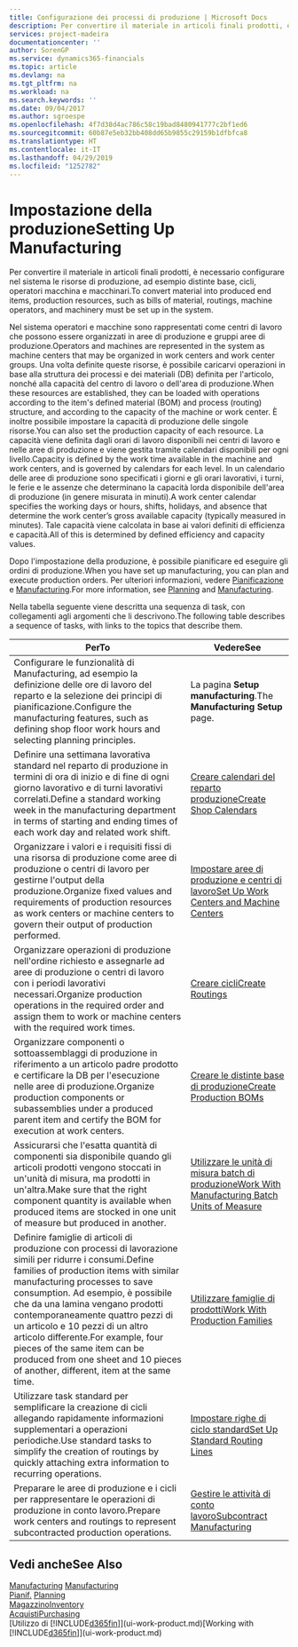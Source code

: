 ```yaml
---
title: Configurazione dei processi di produzione | Microsoft Docs
description: Per convertire il materiale in articoli finali prodotti, è necessario configurare nel sistema le risorse di produzione, ad esempio distinte base, cicli, operatori macchina e macchinari.
services: project-madeira
documentationcenter: ''
author: SorenGP
ms.service: dynamics365-financials
ms.topic: article
ms.devlang: na
ms.tgt_pltfrm: na
ms.workload: na
ms.search.keywords: ''
ms.date: 09/04/2017
ms.author: sgroespe
ms.openlocfilehash: 4f7d38d4ac786c58c19bad8480941777c2bf1ed6
ms.sourcegitcommit: 60b87e5eb32bb408dd65b9855c29159b1dfbfca8
ms.translationtype: HT
ms.contentlocale: it-IT
ms.lasthandoff: 04/29/2019
ms.locfileid: "1252782"
---
```

# <a name="setting-up-manufacturing"></a><span data-ttu-id="0539e-103">Impostazione della produzione</span><span class="sxs-lookup"><span data-stu-id="0539e-103">Setting Up Manufacturing</span></span>
<span data-ttu-id="0539e-104">Per convertire il materiale in articoli finali prodotti, è necessario configurare nel sistema le risorse di produzione, ad esempio distinte base, cicli, operatori macchina e macchinari.</span><span class="sxs-lookup"><span data-stu-id="0539e-104">To convert material into produced end items, production resources, such as bills of material, routings, machine operators, and machinery must be set up in the system.</span></span>

<span data-ttu-id="0539e-105">Nel sistema operatori e macchine sono rappresentati come centri di lavoro che possono essere organizzati in aree di produzione e gruppi aree di produzione.</span><span class="sxs-lookup"><span data-stu-id="0539e-105">Operators and machines are represented in the system as machine centers that may be organized in work centers and work center groups.</span></span> <span data-ttu-id="0539e-106">Una volta definite queste risorse, è possibile caricarvi operazioni in base alla struttura dei processi e dei materiali (DB) definita per l'articolo, nonché alla capacità del centro di lavoro o dell'area di produzione.</span><span class="sxs-lookup"><span data-stu-id="0539e-106">When these resources are established, they can be loaded with operations according to the item's defined material (BOM) and process (routing) structure, and according to the capacity of the machine or work center.</span></span> <span data-ttu-id="0539e-107">È inoltre possibile impostare la capacità di produzione delle singole risorse.</span><span class="sxs-lookup"><span data-stu-id="0539e-107">You can also set the production capacity of each resource.</span></span> <span data-ttu-id="0539e-108">La capacità viene definita dagli orari di lavoro disponibili nei centri di lavoro e nelle aree di produzione e viene gestita tramite calendari disponibili per ogni livello.</span><span class="sxs-lookup"><span data-stu-id="0539e-108">Capacity is defined by the work time available in the machine and work centers, and is governed by calendars for each level.</span></span> <span data-ttu-id="0539e-109">In un calendario delle aree di produzione sono specificati i giorni e gli orari lavorativi, i turni, le ferie e le assenze che determinano la capacità lorda disponibile dell'area di produzione (in genere misurata in minuti).</span><span class="sxs-lookup"><span data-stu-id="0539e-109">A work center calendar specifies the working days or hours, shifts, holidays, and absence that determine the work center’s gross available capacity (typically measured in minutes).</span></span> <span data-ttu-id="0539e-110">Tale capacità viene calcolata in base ai valori definiti di efficienza e capacità.</span><span class="sxs-lookup"><span data-stu-id="0539e-110">All of this is determined by defined efficiency and capacity values.</span></span>  

<span data-ttu-id="0539e-111">Dopo l'impostazione della produzione, è possibile pianificare ed eseguire gli ordini di produzione.</span><span class="sxs-lookup"><span data-stu-id="0539e-111">When you have set up manufacturing, you can plan and execute production orders.</span></span> <span data-ttu-id="0539e-112">Per ulteriori informazioni, vedere [Pianificazione](production-planning.md) e [Manufacturing](production-manage-manufacturing.md).</span><span class="sxs-lookup"><span data-stu-id="0539e-112">For more information, see [Planning](production-planning.md) and [Manufacturing](production-manage-manufacturing.md).</span></span>  

 <span data-ttu-id="0539e-113">Nella tabella seguente viene descritta una sequenza di task, con collegamenti agli argomenti che li descrivono.</span><span class="sxs-lookup"><span data-stu-id="0539e-113">The following table describes a sequence of tasks, with links to the topics that describe them.</span></span>   

|<span data-ttu-id="0539e-114">**Per**</span><span class="sxs-lookup"><span data-stu-id="0539e-114">**To**</span></span>|<span data-ttu-id="0539e-115">**Vedere**</span><span class="sxs-lookup"><span data-stu-id="0539e-115">**See**</span></span>|  
|------------|-------------|  
|<span data-ttu-id="0539e-116">Configurare le funzionalità di Manufacturing, ad esempio la definizione delle ore di lavoro del reparto e la selezione dei principi di pianificazione.</span><span class="sxs-lookup"><span data-stu-id="0539e-116">Configure the manufacturing features, such as defining shop floor work hours and selecting planning principles.</span></span>|<span data-ttu-id="0539e-117">La pagina **Setup manufacturing**.</span><span class="sxs-lookup"><span data-stu-id="0539e-117">The **Manufacturing Setup** page.</span></span>|  
|<span data-ttu-id="0539e-118">Definire una settimana lavorativa standard nel reparto di produzione in termini di ora di inizio e di fine di ogni giorno lavorativo e di turni lavorativi correlati.</span><span class="sxs-lookup"><span data-stu-id="0539e-118">Define a standard working week in the manufacturing department in terms of starting and ending times of each work day and related work shift.</span></span>|[<span data-ttu-id="0539e-119">Creare calendari del reparto produzione</span><span class="sxs-lookup"><span data-stu-id="0539e-119">Create Shop Calendars</span></span>](production-how-to-create-work-center-calendars.md)|  
|<span data-ttu-id="0539e-120">Organizzare i valori e i requisiti fissi di una risorsa di produzione come aree di produzione o centri di lavoro per gestirne l'output della produzione.</span><span class="sxs-lookup"><span data-stu-id="0539e-120">Organize fixed values and requirements of production resources as work centers or machine centers to govern their output of production performed.</span></span>|[<span data-ttu-id="0539e-121">Impostare aree di produzione e centri di lavoro</span><span class="sxs-lookup"><span data-stu-id="0539e-121">Set Up Work Centers and Machine Centers</span></span>](production-how-to-set-up-work-and-machine-centers.md)|
|<span data-ttu-id="0539e-122">Organizzare operazioni di produzione nell'ordine richiesto e assegnarle ad aree di produzione o centri di lavoro con i periodi lavorativi necessari.</span><span class="sxs-lookup"><span data-stu-id="0539e-122">Organize production operations in the required order and assign them to work or machine centers with the required work times.</span></span>|[<span data-ttu-id="0539e-123">Creare cicli</span><span class="sxs-lookup"><span data-stu-id="0539e-123">Create Routings</span></span>](production-how-to-create-routings.md)|
|<span data-ttu-id="0539e-124">Organizzare componenti o sottoassemblaggi di produzione in riferimento a un articolo padre prodotto e certificare la DB per l'esecuzione nelle aree di produzione.</span><span class="sxs-lookup"><span data-stu-id="0539e-124">Organize production components or subassemblies under a produced parent item and certify the BOM for execution at work centers.</span></span>|[<span data-ttu-id="0539e-125">Creare le distinte base di produzione</span><span class="sxs-lookup"><span data-stu-id="0539e-125">Create Production BOMs</span></span>](production-how-to-create-production-boms.md)|
|<span data-ttu-id="0539e-126">Assicurarsi che l'esatta quantità di componenti sia disponibile quando gli articoli prodotti vengono stoccati in un'unità di misura, ma prodotti in un'altra.</span><span class="sxs-lookup"><span data-stu-id="0539e-126">Make sure that the right component quantity is available when produced items are stocked in one unit of measure but produced in another.</span></span>|[<span data-ttu-id="0539e-127">Utilizzare le unità di misura batch di produzione</span><span class="sxs-lookup"><span data-stu-id="0539e-127">Work With Manufacturing Batch Units of Measure</span></span>](production-how-to-use-the-manufacturing-batch-unit-of-measure.md)|  
|<span data-ttu-id="0539e-128">Definire famiglie di articoli di produzione con processi di lavorazione simili per ridurre i consumi.</span><span class="sxs-lookup"><span data-stu-id="0539e-128">Define families of production items with similar manufacturing processes to save consumption.</span></span> <span data-ttu-id="0539e-129">Ad esempio, è possibile che da una lamina vengano prodotti contemporaneamente quattro pezzi di un articolo e 10 pezzi di un altro articolo differente.</span><span class="sxs-lookup"><span data-stu-id="0539e-129">For example, four pieces of the same item can be produced from one sheet and 10 pieces of another, different, item at the same time.</span></span>|[<span data-ttu-id="0539e-130">Utilizzare famiglie di prodotti</span><span class="sxs-lookup"><span data-stu-id="0539e-130">Work With Production Families</span></span>](production-how-work-family.md)|
|<span data-ttu-id="0539e-131">Utilizzare task standard per semplificare la creazione di cicli allegando rapidamente informazioni supplementari a operazioni periodiche.</span><span class="sxs-lookup"><span data-stu-id="0539e-131">Use standard tasks to simplify the creation of routings by quickly attaching extra information to recurring operations.</span></span>|[<span data-ttu-id="0539e-132">Impostare righe di ciclo standard</span><span class="sxs-lookup"><span data-stu-id="0539e-132">Set Up Standard Routing Lines</span></span>](production-how-set-up-standard-routing-lines.md)|  
|<span data-ttu-id="0539e-133">Preparare le aree di produzione e i cicli per rappresentare le operazioni di produzione in conto lavoro.</span><span class="sxs-lookup"><span data-stu-id="0539e-133">Prepare work centers and routings to represent subcontracted production operations.</span></span>|[<span data-ttu-id="0539e-134">Gestire le attività di conto lavoro</span><span class="sxs-lookup"><span data-stu-id="0539e-134">Subcontract Manufacturing</span></span>](production-how-to-subcontract-manufacturing.md)|  

## <a name="see-also"></a><span data-ttu-id="0539e-135">Vedi anche</span><span class="sxs-lookup"><span data-stu-id="0539e-135">See Also</span></span>
<span data-ttu-id="0539e-136">[Manufacturing](production-manage-manufacturing.md)  </span><span class="sxs-lookup"><span data-stu-id="0539e-136">[Manufacturing](production-manage-manufacturing.md)  </span></span>  
<span data-ttu-id="0539e-137">[Pianif.](production-planning.md) </span><span class="sxs-lookup"><span data-stu-id="0539e-137">[Planning](production-planning.md) </span></span>  
[<span data-ttu-id="0539e-138">Magazzino</span><span class="sxs-lookup"><span data-stu-id="0539e-138">Inventory</span></span>](inventory-manage-inventory.md)  
[<span data-ttu-id="0539e-139">Acquisti</span><span class="sxs-lookup"><span data-stu-id="0539e-139">Purchasing</span></span>](purchasing-manage-purchasing.md)  
<span data-ttu-id="0539e-140">[Utilizzo di [!INCLUDE[d365fin](includes/d365fin_md.md)]](ui-work-product.md)</span><span class="sxs-lookup"><span data-stu-id="0539e-140">[Working with [!INCLUDE[d365fin](includes/d365fin_md.md)]](ui-work-product.md)</span></span>

